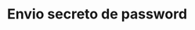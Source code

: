 ---
title: 'Envio secreto de password'
link: 'https://enviosecreto.es/'
summary: 'Si quieres pasar contraseñas que se autodestruyan de forma segura por internet, usa esto.'
tags: ['full-stack', 'ideas']
---